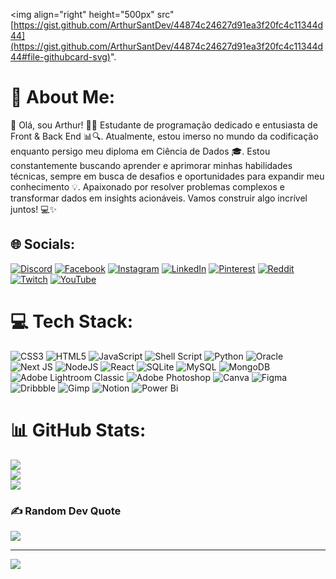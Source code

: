<img align="right" height="500px" src"[https://gist.github.com/ArthurSantDev/44874c24627d91ea3f20fc4c11344d44](https://gist.github.com/ArthurSantDev/44874c24627d91ea3f20fc4c11344d44#file-githubcard-svg)".
# 💫 About Me:
👋 Olá, sou Arthur! 👨‍💻 Estudante de programação dedicado e entusiasta de Front & Back End 📊🔍. Atualmente, estou imerso no mundo da codificação enquanto persigo meu diploma em Ciência de Dados 🎓. Estou constantemente buscando aprender e aprimorar minhas habilidades técnicas, sempre em busca de desafios e oportunidades para expandir meu conhecimento 💡. Apaixonado por resolver problemas complexos e transformar dados em insights acionáveis. Vamos construir algo incrível juntos! 💻✨


## 🌐 Socials:
[![Discord](https://img.shields.io/badge/Discord-%237289DA.svg?logo=discord&logoColor=white)](https://discord.gg/DevArthurSant) [![Facebook](https://img.shields.io/badge/Facebook-%231877F2.svg?logo=Facebook&logoColor=white)](https://facebook.com/oArthurSant) [![Instagram](https://img.shields.io/badge/Instagram-%23E4405F.svg?logo=Instagram&logoColor=white)](https://instagram.com/oArthurSant) [![LinkedIn](https://img.shields.io/badge/LinkedIn-%230077B5.svg?logo=linkedin&logoColor=white)](https://linkedin.com/in/DevArthurSant) [![Pinterest](https://img.shields.io/badge/Pinterest-%23E60023.svg?logo=Pinterest&logoColor=white)](https://pinterest.com/DevArthurSant) [![Reddit](https://img.shields.io/badge/Reddit-%23FF4500.svg?logo=Reddit&logoColor=white)](https://reddit.com/user/DevArthurSant) [![Twitch](https://img.shields.io/badge/Twitch-%239146FF.svg?logo=Twitch&logoColor=white)](https://twitch.tv/DevArthurSant) [![YouTube](https://img.shields.io/badge/YouTube-%23FF0000.svg?logo=YouTube&logoColor=white)](https://youtube.com/@DevArthurSant) 

# 💻 Tech Stack:
![CSS3](https://img.shields.io/badge/css3-%231572B6.svg?style=for-the-badge&logo=css3&logoColor=white) ![HTML5](https://img.shields.io/badge/html5-%23E34F26.svg?style=for-the-badge&logo=html5&logoColor=white) ![JavaScript](https://img.shields.io/badge/javascript-%23323330.svg?style=for-the-badge&logo=javascript&logoColor=%23F7DF1E) ![Shell Script](https://img.shields.io/badge/shell_script-%23121011.svg?style=for-the-badge&logo=gnu-bash&logoColor=white) ![Python](https://img.shields.io/badge/python-3670A0?style=for-the-badge&logo=python&logoColor=ffdd54) ![Oracle](https://img.shields.io/badge/Oracle-F80000?style=for-the-badge&logo=oracle&logoColor=white) ![Next JS](https://img.shields.io/badge/Next-black?style=for-the-badge&logo=next.js&logoColor=white) ![NodeJS](https://img.shields.io/badge/node.js-6DA55F?style=for-the-badge&logo=node.js&logoColor=white) ![React](https://img.shields.io/badge/react-%2320232a.svg?style=for-the-badge&logo=react&logoColor=%2361DAFB) ![SQLite](https://img.shields.io/badge/sqlite-%2307405e.svg?style=for-the-badge&logo=sqlite&logoColor=white) ![MySQL](https://img.shields.io/badge/mysql-%2300000f.svg?style=for-the-badge&logo=mysql&logoColor=white) ![MongoDB](https://img.shields.io/badge/MongoDB-%234ea94b.svg?style=for-the-badge&logo=mongodb&logoColor=white) ![Adobe Lightroom Classic](https://img.shields.io/badge/Adobe%20Lightroom%20Classic-31A8FF.svg?style=for-the-badge&logo=Adobe%20Lightroom%20Classic&logoColor=white) ![Adobe Photoshop](https://img.shields.io/badge/adobe%20photoshop-%2331A8FF.svg?style=for-the-badge&logo=adobe%20photoshop&logoColor=white) ![Canva](https://img.shields.io/badge/Canva-%2300C4CC.svg?style=for-the-badge&logo=Canva&logoColor=white) ![Figma](https://img.shields.io/badge/figma-%23F24E1E.svg?style=for-the-badge&logo=figma&logoColor=white) ![Dribbble](https://img.shields.io/badge/Dribbble-EA4C89?style=for-the-badge&logo=dribbble&logoColor=white) ![Gimp](https://img.shields.io/badge/Gimp-657D8B?style=for-the-badge&logo=gimp&logoColor=FFFFFF) ![Notion](https://img.shields.io/badge/Notion-%23000000.svg?style=for-the-badge&logo=notion&logoColor=white) ![Power Bi](https://img.shields.io/badge/power_bi-F2C811?style=for-the-badge&logo=powerbi&logoColor=black)
# 📊 GitHub Stats:
![](https://github-readme-stats.vercel.app/api?username=ArthurSantDev&theme=dark&hide_border=false&include_all_commits=true&count_private=true)<br/>
![](https://github-readme-streak-stats.herokuapp.com/?user=ArthurSantDev&theme=dark&hide_border=false)<br/>
![](https://github-readme-stats.vercel.app/api/top-langs/?username=ArthurSantDev&theme=dark&hide_border=false&include_all_commits=true&count_private=true&layout=compact)

### ✍️ Random Dev Quote
![](https://quotes-github-readme.vercel.app/api?type=horizontal&theme=tokyonight)

---
[![](https://visitcount.itsvg.in/api?id=ArthurSantDev&icon=6&color=12)](https://visitcount.itsvg.in)

<!-- Proudly created with GPRM ( https://gprm.itsvg.in ) -->
